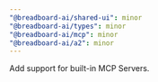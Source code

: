 ```yaml
---
"@breadboard-ai/shared-ui": minor
"@breadboard-ai/types": minor
"@breadboard-ai/mcp": minor
"@breadboard-ai/a2": minor
---
```


Add support for built-in MCP Servers.
